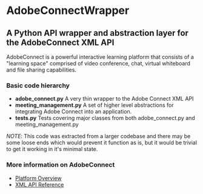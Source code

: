 # AdobeConnectWrapper
## A Python API wrapper and abstraction layer for the AdobeConnect XML API

AdobeConnect is a powerful interactive learning platform that consists of a "learning space" comprised of video conference, chat, virtual whiteboard and file sharing capabilities. 

### Basic code hierarchy

- **adobe_connect.py** A very thin wrapper to the Adobe Connect XML API
- **meeting_management.py** A set of higher level abstractions for integrating Adobe Connect into an application.
- **tests.py** Tests covering major classes from both adobe_connect.py and meeting_management.py

*NOTE*: This code was extracted from a larger codebase and there may be some loose ends which would prevent it function as is, but it would be trivial to get it working in it's minimal state.

### More information on AdobeConnect

- [Platform Overview](http://www.adobe.com/products/adobeconnect/learning.html?sdid=7WQ4666H&mv=search&s_kwcid=AL!3085!3!79456083022!b!!g!!adobe%20connect&ef_id=VD8QvQAABYGvw1En:20160227014107:s]) 
- [XML API Reference](http://help.adobe.com/en_US/connect/8.0/webservices/connect_8_webservices.pdf)

